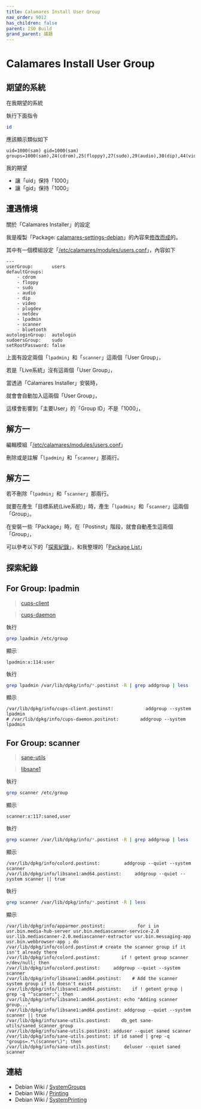 ```yaml
---
title: Calamares Install User Group
nav_order: 9012
has_children: false
parent: ISO Build
grand_parent: 議題
---
```



# Calamares Install User Group




## 期望的系統

在我期望的系統

執行下面指令

``` sh
id
```

應該顯示類似如下

```
uid=1000(sam) gid=1000(sam) groups=1000(sam),24(cdrom),25(floppy),27(sudo),29(audio),30(dip),44(video),46(plugdev),106(netdev),112(bluetooth),114(lpadmin),117(scanner)
```

我的期望

* 讓「uid」保持「1000」
* 讓「gid」保持「1000」




## 遭遇情境

關於「Calamares Installer」的設定

我是複製「Package: [calamares-settings-debian](https://salsa.debian.org/live-team/calamares-settings-debian/-/tree/master/calamares?ref_type=heads)」的內容來[修改而成](https://github.com/samwhelp/lika-live-build-respin-xfce/tree/main/factory/installer/calamares)的。


其中有一個模組設定「[/etc/calamares/modules/users.conf](https://github.com/samwhelp/lika-live-build-respin-xfce/blob/main/factory/installer/calamares/modules/users.conf#L12-L13)」，內容如下


```
---
userGroup:       users
defaultGroups:
    - cdrom
    - floppy
    - sudo
    - audio
    - dip
    - video
    - plugdev
    - netdev
    - lpadmin
    - scanner
    - bluetooth
autologinGroup:  autologin
sudoersGroup:    sudo
setRootPassword: false
```

上面有設定兩個「`lpadmin`」和「`scanner`」這兩個「User Group」，

若是「Live系統」沒有這兩個「User Group」，

當透過「Calamares Installer」安裝時，

就會會自動加入這兩個「User Group」，

這樣會影響到「主要User」的「Group ID」不是「1000」，




## 解方一

編輯模組「[/etc/calamares/modules/users.conf](https://github.com/samwhelp/lika-live-build-respin-xfce/blob/main/factory/installer/calamares/modules/users.conf#L12-L13)」

刪除或是註解「`lpadmin`」和「`scanner`」那兩行。




## 解方二

若不刪除「`lpadmin`」和「`scanner`」那兩行。

就要在產生「目標系統(Live系統)」時，產生「`lpadmin`」和「`scanner`」這兩個「Group」。

在安裝一些「Package」時，在「Postinst」階段，就會自動產生這兩個「Group」，

可以參考以下的「[探索紀錄](#探索紀錄)」，和我整理的「[Package List](https://github.com/samwhelp/lika-live-build-respin-xfce/blob/main/asset/package/install/master-printer-scanner.list.chroot)」




## 探索紀錄


## For Group: lpadmin

> [cups-client](https://packages.debian.org/stable/cups-client)

> [cups-daemon](https://packages.debian.org/stable/cups-daemon)

執行

``` sh
grep lpadmin /etc/group
```

顯示

```
lpadmin:x:114:user
```

執行

``` sh
grep lpadmin /var/lib/dpkg/info/*.postinst -R | grep addgroup | less
```

顯示

```
/var/lib/dpkg/info/cups-client.postinst:            addgroup --system lpadmin
# /var/lib/dpkg/info/cups-daemon.postinst:        addgroup --system lpadmin
```



## For Group: scanner

> [sane-utils](https://packages.debian.org/stable/sane-utils)

> [libsane1](https://packages.debian.org/stable/libsane1)

執行

``` sh
grep scanner /etc/group
```

顯示

```
scanner:x:117:saned,user
```

執行

``` sh
grep scanner /var/lib/dpkg/info/*.postinst -R | grep addgroup | less
```

顯示

```
/var/lib/dpkg/info/colord.postinst:         addgroup --quiet --system scanner
/var/lib/dpkg/info/libsane1:amd64.postinst:     addgroup --quiet --system scanner || true
```

執行

``` sh
grep scanner /var/lib/dpkg/info/*.postinst -R | less
```

顯示

```
/var/lib/dpkg/info/apparmor.postinst:            for i in usr.bin.media-hub-server usr.bin.mediascanner-service-2.0 usr.lib.mediascanner-2.0.mediascanner-extractor usr.bin.messaging-app usr.bin.webbrowser-app ; do
/var/lib/dpkg/info/colord.postinst:# create the scanner group if it isn't already there
/var/lib/dpkg/info/colord.postinst:        if ! getent group scanner >/dev/null; then
/var/lib/dpkg/info/colord.postinst:	    addgroup --quiet --system scanner
/var/lib/dpkg/info/libsane1:amd64.postinst:    # Add the scanner system group if it doesn't exist
/var/lib/dpkg/info/libsane1:amd64.postinst:    if ! getent group | grep -q "^scanner:"; then
/var/lib/dpkg/info/libsane1:amd64.postinst:	echo "Adding scanner group..."
/var/lib/dpkg/info/libsane1:amd64.postinst:	addgroup --quiet --system scanner || true
/var/lib/dpkg/info/sane-utils.postinst:    db_get sane-utils/saned_scanner_group
/var/lib/dpkg/info/sane-utils.postinst:	adduser --quiet saned scanner
/var/lib/dpkg/info/sane-utils.postinst:	if id saned | grep -q "groups=.*\(scanner\)"; then
/var/lib/dpkg/info/sane-utils.postinst:	    deluser --quiet saned scanner
```




## 連結

* Debian Wiki / [SystemGroups](https://wiki.debian.org/SystemGroups)
* Debian Wiki / [Printing](https://wiki.debian.org/Printing)
* Debian Wiki / [SystemPrinting](https://wiki.debian.org/SystemPrinting)
